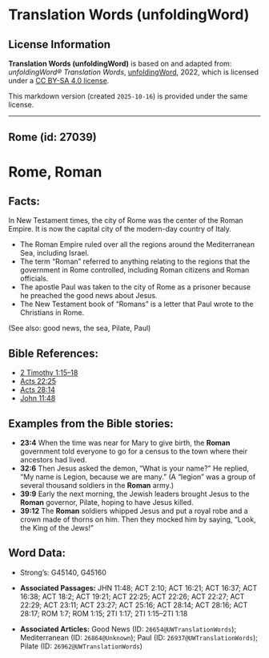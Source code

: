 # Translation Words (unfoldingWord)

## License Information

**Translation Words (unfoldingWord)** is based on and adapted from: _unfoldingWord® Translation Words_, [unfoldingWord](https://unfoldingword.org/utw), 2022, which is licensed under a [CC BY-SA 4.0 license](https://creativecommons.org/licenses/by-sa/4.0/legalcode.en).

This markdown version (created `2025-10-16`) is provided under the same license.



--------------------------------

## Rome (id: 27039)

Rome, Roman
===========

Facts:
------

In New Testament times, the city of Rome was the center of the Roman Empire. It is now the capital city of the modern\-day country of Italy.

* The Roman Empire ruled over all the regions around the Mediterranean Sea, including Israel.
* The term “Roman” referred to anything relating to the regions that the government in Rome controlled, including Roman citizens and Roman officials.
* The apostle Paul was taken to the city of Rome as a prisoner because he preached the good news about Jesus.
* The New Testament book of “Romans” is a letter that Paul wrote to the Christians in Rome.

(See also: good news, the sea, Pilate, Paul)

Bible References:
-----------------

* [2 Timothy 1:15–18](https://ref.ly/2Tim1:15-2Tim1:18)
* [Acts 22:25](https://ref.ly/Acts22:25)
* [Acts 28:14](https://ref.ly/Acts28:14)
* [John 11:48](https://ref.ly/John11:48)

Examples from the Bible stories:
--------------------------------

* **23:4** When the time was near for Mary to give birth, the **Roman** government told everyone to go for a census to the town where their ancestors had lived.
* **32:6** Then Jesus asked the demon, “What is your name?” He replied, “My name is Legion, because we are many.” (A “legion” was a group of several thousand soldiers in the **Roman** army.)
* **39:9** Early the next morning, the Jewish leaders brought Jesus to the **Roman** governor, Pilate, hoping to have Jesus killed.
* **39:12** The **Roman** soldiers whipped Jesus and put a royal robe and a crown made of thorns on him. Then they mocked him by saying, “Look, the King of the Jews!”

Word Data:
----------

* Strong’s: G45140, G45160

* **Associated Passages:** JHN 11:48; ACT 2:10; ACT 16:21; ACT 16:37; ACT 16:38; ACT 18:2; ACT 19:21; ACT 22:25; ACT 22:26; ACT 22:27; ACT 22:29; ACT 23:11; ACT 23:27; ACT 25:16; ACT 28:14; ACT 28:16; ACT 28:17; ROM 1:7; ROM 1:15; 2TI 1:17; 2TI 1:15–2TI 1:18
* **Associated Articles:** Good News (ID: `26654@UWTranslationWords`); Mediterranean (ID: `26864@Unknown`); Paul (ID: `26937@UWTranslationWords`); Pilate (ID: `26962@UWTranslationWords`)

